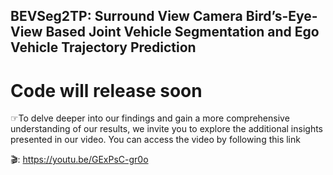 ## BEVSeg2TP: Surround View Camera Bird’s-Eye-View Based Joint Vehicle Segmentation and Ego Vehicle Trajectory Prediction

# Code will release soon 

☞To delve deeper into our findings and gain a more comprehensive understanding of our results, we invite you to explore the additional insights presented in our video. You can access the video by following this link

🎬: https://youtu.be/GExPsC-gr0o


